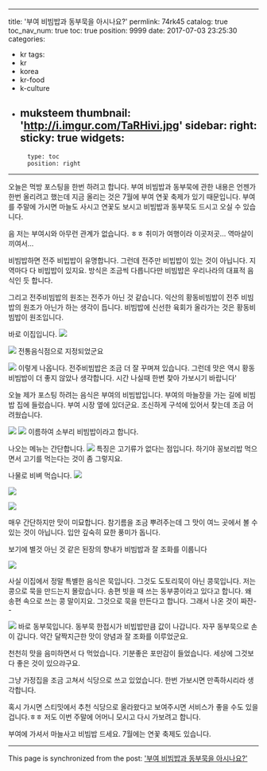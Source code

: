 
---
title: '부여 비빔밥과 동부묵을 아시나요?'
permlink: 74rk45
catalog: true
toc_nav_num: true
toc: true
position: 9999
date: 2017-07-03 23:25:30
categories:
- kr
tags:
- kr
- korea
- kr-food
- k-culture
- muksteem
thumbnail: 'http://i.imgur.com/TaRHivi.jpg'
sidebar:
    right:
        sticky: true
widgets:
    -
        type: toc
        position: right
---


오늘은 먹방 포스팅을 한번 하려고 합니다.
부여 비빔밥과 동부묵에 관한 내용은 언젠가 한번 올리려고 했는데 지금 올리는 것은 7월에 부여 연꽃 축제가 있기 때문입니다. 부여를 주말에 가시면  마늘도 사시고 연꽃도 보시고 비빔밥과 동부묵도 드시고 오실 수 있습니다. 

음 저는 부여시와 아무런 관계가  없습니다. ㅎㅎ
취미가 여행이라 이곳저곳... 역마살이 끼여서...

비빔밥하면 전주 비빕밥이 유명합니다. 
그런데 전주만 비빕밥이 있는 것이 아닙니다. 지역마다  다  비빕밥이  있지요. 방식은 조금씩 다릅니다만 비빔밥은 우리나라의 대표적 음식인 듯 합니다. 

그리고 전주비빔밥의 원조는 전주가 아닌 것 같습니다. 익산의 황동비빔밥이 전주 비빔밥의 원조가 아닌가 하는 생각이 듭니다. 비빔밥에 신선한 육회가 올라가는 것은 황동비빔밥이 원조입니다.

바로 이집입니다.
![](http://i.imgur.com/TaRHivi.jpg)

![](http://i.imgur.com/fmuYPmX.jpg)
전통음식점으로 지정되었군요

![](http://i.imgur.com/9SKG0Jd.jpg)
이렇게  나옵니다.
전주비빔밥은 조금 더 잘 꾸며져 있습니다. 그런데 맛은 역시 황동 비빔밥이 더 좋지  않았나 생각합니다.
시간 나실때 한번 찾아 가보시기 바랍니다'

오늘 제가 포스팅 하려는 음식은 부여의 비빔밥입니다.
부여의 마늘장을 가는 길에 비빔밥 집에 들렀습니다. 부여 시장 옆에 있더군요. 조신하게 구석에 있어서 찾는데 조금 어려웠습니다. 

![](http://i.imgur.com/vpUIHrj.jpg)
![](http://i.imgur.com/N529qyh.jpg)
이름하여 소부리 비빔밥이라고 합니다. 


나오는 메뉴는 간단합니다. 
![](http://i.imgur.com/FnKPXTh.jpg)
특징은 고기류가 없다는 점입니다. 하기야  꽁보리밥 먹으면서 고기를 먹는다는 것이 좀 그렇지요.

나물로 비벼 먹습니다. 
![](http://i.imgur.com/uL9AEFe.jpg)

![](http://i.imgur.com/kb8KHlk.jpg)

![](http://i.imgur.com/2HpxdKI.jpg)

매우 간단하지만 맛이 미묘합니다. 참기름을 조금 뿌려주는데 그 맛이 여느 곳에서 볼 수 있는 것이 아닙니다. 입안 깊숙히 묘한 풍미가 돕니다.



보기에 별것 아닌 것 같은 된장의 향내가 비빔밥과 잘 조화를 이룹니다 

![](http://i.imgur.com/2tGbmCR.jpg)

사실 이집에서 정말 특별한 음식은 묵입니다. 
그것도 도토리묵이 아닌 콩묵입니다.
저는 콩으로 묵을 만드는지 몰랐습니다.
송편 빗을 때 쓰는 동부콩이라고 있다고 합니다. 왜 송편 속으로 쓰는 콩 말이지요.
그것으로 묵을 만든다고 합니다.
그래서 나온 것이 짜잔--

![](http://i.imgur.com/bGmJWlO.jpg)
바로 동부묵입니다. 
동부묵 한접시가  비빕밥만큼 값이 나갑니다. 
자꾸 동부묵으로 손이 갑니다.
약간 달짝지근한 맛이 양념과 잘 조화를 이루었군요. 

천천히 맛을 음미하면서 다 먹었습니다. 
기분좋은 포만감이 들었습니다.
세상에 그것보다 좋은 것이 있으랴구요.

그냥 가정집을 조금 고쳐서 식당으로 쓰고 있었습니다.
한번 가보시면 만족하시리라 생각합니다.

혹시 가시면 스티밋에서 추천 식당으로 올라왔다고 보여주시면 서비스가 좋을 수도 있을 겁니다.ㅎㅎ
저도 이번 주말에 어머니  모시고 다시 가보려고 합니다.

부여에  가셔서 마늘사고 비빔밥 드세요. 7월에는 연꽃 축제도 있습니다.

- - -

This page is synchronized from the post: ['부여 비빔밥과 동부묵을 아시나요?'](https://steemit.com/@oldstone/74rk45)
